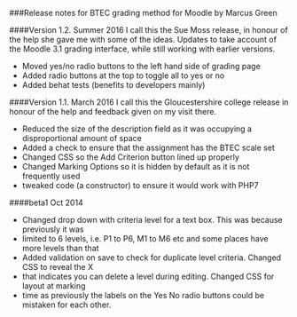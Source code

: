 
###Release notes  for BTEC grading method for Moodle by Marcus Green

####Version 1.2. Summer 2016
I call this the Sue Moss release, in honour of the help she gave me with some of the ideas.
Updates to take account of the Moodle 3.1 grading interface, while
still working with earlier versions.
* Moved yes/no radio buttons to the left hand side of grading page
* Added radio buttons at the top to toggle all to yes or no
* Added behat tests (benefits to developers mainly)

####Version 1.1. March 2016
I call this the  Gloucestershire college release in honour of the help and feedback given on my visit there.
* Reduced the size of the description field as it was occupying a disproportional amount of space
* Added a check to ensure that the assignment has the BTEC scale set
* Changed CSS so the Add Criterion button lined up properly
* Changed Marking Options so it is hidden by default as it is not frequently used
* tweaked code (a constructor) to ensure it would work with PHP7


####beta1 Oct 2014
* Changed drop down with criteria level for a text box. This was because previously it was
* limited to 6 levels, i.e. P1 to P6, M1 to M6 etc and some places have more levels than that
* Added validation on save to check for duplicate level criteria. Changed CSS to reveal the X
* that indicates you can delete a level during editing. Changed CSS for layout at marking
* time as previously the labels on the Yes No radio buttons could be mistaken for each other.

